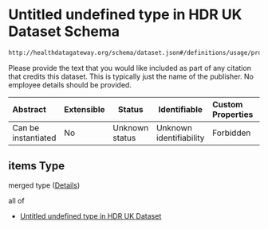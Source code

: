 # Untitled undefined type in HDR UK Dataset Schema

```txt
http://healthdatagateway.org/schema/dataset.json#/definitions/usage/properties/resource-creator/items
```

Please provide the text that you would like included as part of any citation that credits this dataset. This is typically just the name of the publisher. No employee details should be provided.


| Abstract            | Extensible | Status         | Identifiable            | Custom Properties | Additional Properties | Access Restrictions | Defined In                                                                 |
| :------------------ | ---------- | -------------- | ----------------------- | :---------------- | --------------------- | ------------------- | -------------------------------------------------------------------------- |
| Can be instantiated | No         | Unknown status | Unknown identifiability | Forbidden         | Allowed               | none                | [dataset.schema.json\*](../out/dataset.schema.json "open original schema") |

## items Type

merged type ([Details](dataset-definitions-usage-properties-resource-creator-items.md))

all of

-   [Untitled undefined type in HDR UK Dataset](dataset-definitions-usage-properties-resource-creator-items-allof-0.md "check type definition")
